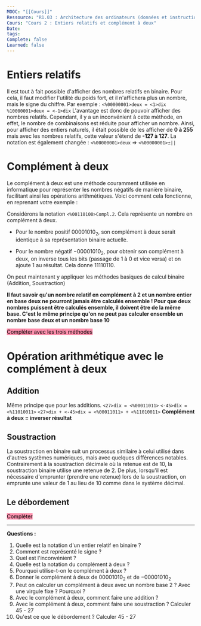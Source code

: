 ```yaml
---
MOOC: "[[Cours]]"
Ressource: "R1.03 : Architecture des ordinateurs (données et instructions)"
Cours: "Cours 2 : Entiers relatifs et complément à deux"
Date: 
tags: 
Complete: false
Learned: false
---
```

# Entiers relatifs
Il est tout à fait possible d'afficher des nombres relatifs en binaire. Pour cela, il faut modifier l'utilité du poids fort, et il n'affichera plus un nombre, mais le signe du chiffre. Par exemple :
`<%00000001>deux = <1>dix`
`%10000001>deux = <-1>dix`
L'avantage est donc de pouvoir afficher des nombres relatifs. Cependant, il y a un inconvénient à cette méthode, en effet, le nombre de combinaisons est réduite pour afficher un nombre. Ainsi, pour afficher des entiers naturels, il était possible de les afficher de **0 à 255** mais avec les nombres relatifs, cette valeur s'étend de **-127 à 127**.
La notation est également changée :
`<%00000001>deux` ⇒ `<%00000001>±||`

# Complément à deux

Le complément à deux est une méthode couramment utilisée en informatique pour représenter les nombres négatifs de manière binaire, facilitant ainsi les opérations arithmétiques. Voici comment cela fonctionne, en reprenant votre exemple :

Considérons la notation `<%00110100>Compl.2`. Cela représente un nombre en complément à deux.

- Pour le nombre positif $00001010_2$, son complément à deux serait identique à sa représentation binaire actuelle.
    
- Pour le nombre négatif $-00001010_2$, pour obtenir son complément à deux, on inverse tous les bits (passage de 1 à 0 et vice versa) et on ajoute 1 au résultat. Cela donne $11110110$​.

On peut maintenant y appliquer les méthodes basiques de calcul binaire (Addition, Soustraction)

**Il faut savoir qu'un nombre relatif en complément à 2 et un nombre entier en  base deux ne pourront jamais être calculés ensemble ! Pour que deux nombres puissent être calculés ensemble, il doivent être de la même base. C'est le même principe qu'on ne peut pas calculer ensemble un nombre base deux et un nombre base 10**

<mark style="background: #FF5582A6;">Compléter avec les trois méthodes</mark>

# Opération arithmétique avec le complément à deux
## Addition
Même principe que pour les additions.
`<27>dix = <%00011011>`
`<-45>dix = <%11010011>`
`<27>dix + <-45>dix = <%00011011> + <%11010011>`
**Complément à deux = inverser résultat**

## Soustraction
La soustraction en binaire suit un processus similaire à celui utilisé dans d'autres systèmes numériques, mais avec quelques différences notables. Contrairement à la soustraction décimale où la retenue est de 10, la soustraction binaire utilise une retenue de 2. De plus, lorsqu'il est nécessaire d'emprunter (prendre une retenue) lors de la soustraction, on emprunte une valeur de 1 au lieu de 10 comme dans le système décimal.

## Le débordement
<mark style="background: #FF5582A6;">Compléter</mark>

---
**Questions :**
1. Quelle est la notation d'un entier relatif en binaire ?
2. Comment est représenté le signe ?
3. Quel est l'inconvénient ?
4. Quelle est la notation du complément à deux ?
5. Pourquoi utilise-t-on le complément à deux ?
6. Donner le complément à deux de $00001010_2$ et de $-00001010_2$
7. Peut on calculer un complément à deux avec un nombre base 2 ? Avec une virgule fixe ? Pourquoi ?
8. Avec le complément à deux, comment faire une addition ?
9. Avec le complément à deux, comment faire une soustraction ? Calculer 45 - 27
10. Qu'est ce que le débordement ? Calculer 45 - 27